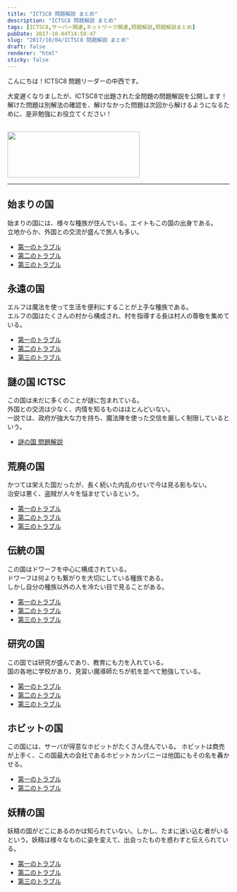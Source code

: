 ```yaml
---
title: "ICTSC8 問題解説 まとめ"
description: "ICTSC8 問題解説 まとめ"
tags: [ICTSC8,サーバー関連,ネットワーク関連,問題解説,問題解説まとめ]
pubDate: 2017-10-04T14:59:47
slug: "2017/10/04/ICTSC8 問題解説 まとめ"
draft: false
renderer: "html"
sticky: false
---
```


<p>こんにちは！ICTSC8 問題リーダーの中西です。</p>
<p>大変遅くなりましたが、ICTSC8で出題された全問題の問題解説を公開します！<br />
解けた問題は別解法の確認を、解けなかった問題は次回から解けるようになるために、是非勉強にお役立てください！</p>
<p>&nbsp;<br />
<img decoding="async" loading="lazy" class="aligncenter size-medium wp-image-1388" src="/images/wp/2017/10/ictsc8_n-300x104.png.webp" alt="" width="300" height="104"></p>
<hr>
<h2>始まりの国</h2>
<p>始まりの国には、様々な種族が住んでいる。エイトもこの国の出身である。<br />
立地からか、外国との交流が盛んで旅人も多い。</p>
<ul>
<li><a href="https://blog.icttoracon.net/2017/10/04/問題解説-始まりの国-第一のトラブル/">第一のトラブル</a></li>
<li><a href="https://blog.icttoracon.net/2017/10/04/問題解説-始まりの国-第二のトラブル/">第二のトラブル</a></li>
<li><a href="https://blog.icttoracon.net/2017/09/13/問題解説-始まりの国-第三のトラブル/">第三のトラブル</a></li>
</ul>
<h2>永遠の国</h2>
<p>エルフは魔法を使って生活を便利にすることが上手な種族である。<br />
エルフの国はたくさんの村から構成され、村を指導する長は村人の尊敬を集めている。</p>
<ul>
<li><a href="https://blog.icttoracon.net/2017/10/04/問題解説-永遠の国-第一のトラブル/">第一のトラブル</a></li>
<li><a href="https://blog.icttoracon.net/2017/08/31/問題解説-永遠の国-第二のトラブル/">第二のトラブル</a></li>
<li><a href="https://blog.icttoracon.net/2017/09/13/問題解説-永遠の国-第三のトラブル/">第三のトラブル</a></li>
</ul>
<h2>謎の国 ICTSC</h2>
<p>この国は未だに多くのことが謎に包まれている。<br />
外国との交流は少なく、内情を知るものはほとんどいない。<br />
一説では、政府が強大な力を持ち、魔法陣を使った交信を厳しく制限しているという。</p>
<ul>
<li><a href="https://blog.icttoracon.net/2017/09/13/問題解説-謎の国/">謎の国 問題解説</a></li>
</ul>
<h2>荒廃の国</h2>
<p>かつては栄えた国だったが、長く続いた内乱のせいで今は見る影もない。<br />
治安は悪く、盗賊が人々を悩ませているという。</p>
<ul>
<li><a href="https://blog.icttoracon.net/2017/10/04/問題解説-荒廃の国-第一のトラブル/">第一のトラブル</a></li>
<li><a href="https://blog.icttoracon.net/2017/10/04/問題解説-荒廃の国-第二のトラブル/">第二のトラブル</a></li>
<li><a href="http://katu7414.hatenablog.com/entry/2017/09/06/194553">第三のトラブル</a></li>
</ul>
<h2>伝統の国</h2>
<p>この国はドワーフを中心に構成されている。<br />
ドワーフは何よりも繋がりを大切にしている種族である。<br />
しかし自分の種族以外の人を冷たい目で見ることがある。</p>
<ul>
<li><a href="http://katu7414.hatenablog.com/entry/2017/09/06/194553">第一のトラブル</a></li>
<li><a href="https://blog.icttoracon.net/2017/10/04/問題解説-伝統の国-第二のトラブル/">第二のトラブル</a></li>
<li><a href="https://blog.icttoracon.net/2017/10/04/問題解説-伝統の国-第三のトラブル/">第三のトラブル</a></li>
</ul>
<h2>研究の国</h2>
<p>この国では研究が盛んであり、教育にも力を入れている。<br />
国の各地に学校があり、見習い魔導師たちが机を並べて勉強している。</p>
<ul>
<li><a href="https://blog.icttoracon.net/2017/10/04/問題解説-研究の国-第一のトラブル/">第一のトラブル</a></li>
<li><a href="https://blog.icttoracon.net/2017/10/04/kenkyu-2/">第二のトラブル</a></li>
<li><a href="https://blog.icttoracon.net/2017/10/04/問題解説-研究の国-第三のトラブル/">第三のトラブル</a></li>
</ul>
<h2>ホビットの国</h2>
<p>この国には、サーバが得意なホビットがたくさん住んでいる。 ホビットは商売が上手く、この国最大の会社であるホビットカンパニーは他国にもその名を轟かせる。</p>
<ul>
<li><a href="https://blog.icttoracon.net/2017/10/04/問題解説-ホビットの国-第一のトラブル/">第一のトラブル</a></li>
<li><a href="https://blog.icttoracon.net/2017/09/14/問題解説-ホビットの国-第二のトラブル">第二のトラブル</a></li>
</ul>
<h2>妖精の国</h2>
<p>妖精の国がどこにあるのかは知られていない。しかし、たまに迷い込む者がいるという。妖精は様々なものに姿を変えて、出会ったものを惑わすと伝えられている。</p>
<ul>
<li><a href="https://blog.icttoracon.net/2017/10/03/問題解説-妖精の国-第一のトラブル/">第一のトラブル</a></li>
<li><a href="https://blog.icttoracon.net/2017/10/04/問題解説-妖精の国-第二のトラブル/">第二のトラブル</a></li>
<li><a href="https://blog.icttoracon.net/2017/10/03/問題解説-妖精の国-第三のトラブル/">第三のトラブル</a></li>
</ul>
